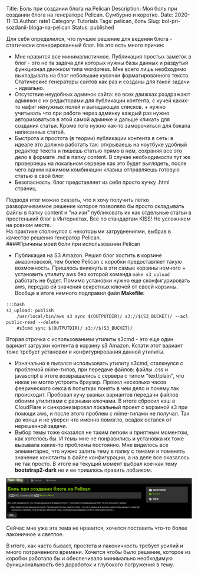 Title: Боль при создании блога на Pelican 
Description: Моя боль при создании блога на генераторе Pelican. Сумбурно и коротко.
Date: 2020-11-13
Author: rate1
Category: Tutorials
Tags: pelican, боль
Slug: bol-pri-sozdanii-bloga-na-pelican
Status: published

Для себя определился, что лучшее решение для ведения блога - статически сгенерированный блог. На это есть много причин:

* Мне нравится все минималистичное. Публикация простых заметок в блог - это не та задача для которых нужны базы данных и раздутый функционал движком типа wordpress. Мне всего лишь необходимо выкладывать на блог небольшие кусочки форматированного текста. Статические генераторы сайтов как раз и созданы для такой задачи - идеально.  
* Отсутствие неудобных админок сайта: во всех движках раздражают админки с их редакторами для публикации контента, с кучей каких-то нафиг ненужных полей и выпадающих списков. + нужно учитывать что при работе через админку каждый раз нужно авторизоваться в этой самой админке и дальше кликать для создания статьи. Кроме того нужно как-то заморочиться для бэкапа написанных статей.  
* Быстрота и простота (в теории) публикации контента в сеть: в идеале это должно работать так: открываешь на ноутбуке удобный редактор текста и пишешь статью прямо в нем, сохраняя все это дело в формате .md в папку content. В случае необходимости тут же проверяешь на локальном сервере как это будет выглядеть, после чего одним нажимом комбинации клавиш отправляешь готовую статью в свой блог.  
* Безопасность: блог представляет из себя просто кучку .html страниц.  

Подводя итог можно сказать, что я хочу получить легко разворачиваемое решение которое позволяло бы просто складывать файлы в папку content и "на изи" публиковать их как отдельные статьи в простенький блог в Интернетах. Все по стандартам KISS! Не усложняем на ровном месте.  
На практике столкнулся с некоторыми затруднениями, выбрав в качестве решения генератор Pelican.  
####Причины моей боли при использовании Pelican

* Публикация на S3 Amazon. Решил блог хостить в корзине амазоновской, тем более Pelican с коробки предоставляет такую возможность. Пришлось вникнуть в эти самые корзины немного + установить утилиту aws без которой команда ```make s3_upload``` работать не будет. Помимо установки нужно еще сконфигурировать aws, передав ей значения секретных ключей от своей корзины. Вообще в итоге немного подправил файл **Makefile**:  
```
:::bash
s3_upload: publish
	/usr/local/bin/aws s3 sync $(OUTPUTDIR)/ s3://$(S3_BUCKET)/ --acl public-read --delete
	#s3cmd sync $(OUTPUTDIR)/ s3://$(S3_BUCKET)/
```  
Вторая строчка с использованием утилиты s3cmd - это еще один вариант загрузки контента в корзину s3 Amazon. Кстати этот вариант тоже требует установки и конфигурирования данной утилиты. 
 
* Изначально я пытался использовать утилиту s3cmd, сталкнулся с проблемой mime-типов, при передаче файлов: файлы .css и javascript в итоге возвращались с сервера с типом "text/plain", что никак не могло устроить браузер. Провел несколько часов феерического секса в попытках понять в чем дело и почему так происходит. Пробовал кучу разных вариантов передачи файлов обоими утилитами с разными ключами. В итоге сбросил кэш в CloudFlare и синхронизировал локальный проект с корзиной s3 при помощи aws, и после этого проблем с mime-типами не получал. Так до конца и не уверен что именно помогло, осадок остался от нерешенной задачи.  
* Выбор темы тоже оказался не таким легким и приятным моментом, как хотелось бы. И темы мне не понравились и установка их тоже вызывала какие-то проблемы постоянно. Мне виделось все элементарно, что нужно залить тему в папку с темами и поменять значение константы в файле конфигурации, а на деле все оказалось не так просто. В итоге на текущий момент выбрал кое-как тему **bootstrap2-dark** но и ее пришлось править лобзиком. 
 
![тема для блога Pelican](/images/tema.jpg "Тема bootstrap2-dark для Pelican")

Сейчас мне уже эта тема не нравится, хочется поставить что-то более лаконичное и светлое.  

В итоге, как часто бывает, простота и лаконичность требует усилий и много потраченного времени. Хочется чтобы было решение, которое из коробки работало бы и обеспечивало минимально необходимую функциональность без доработок и глубокого погружения в тему.
